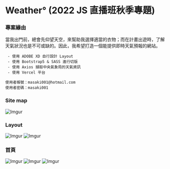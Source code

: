 # Weather° (2022 JS 直播班秋季專題)
### 專案緣由
當我出門前，總會先仰望天空，來幫助我選擇適當的衣物；而在計畫出遊時，了解天氣狀況也是不可或缺的。因此，我希望打造一個能提供即時天氣預報的網站。
```
 - 使用 ADOBE XD 自行設計 Layout
 - 使用 Bootstrap5 & SASS 進行切版
 - 使用 Axios 擷取中央氣象局的天氣資訊
 - 使用 Vercel 平台
```
```
使用者帳號：masaki001@hotmail.com
使用者密碼：masaki001
```

### Site map
![Imgur](https://i.imgur.com/gR8S0NC.png)

### Layout
![Imgur](https://i.imgur.com/TYozo1z.png)
![Imgur](https://i.imgur.com/aXeQblh.png)
### 首頁
![Imgur](https://i.imgur.com/SaksdK2.png)
![Imgur](https://i.imgur.com/VsEcayZ.png)
![Imgur](https://i.imgur.com/pR5Z7d8.png)




